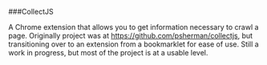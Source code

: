 ###CollectJS

A Chrome extension that allows you to get information necessary to crawl a page.
Originally project was at https://github.com/psherman/collectjs, but transitioning over to an extension from a bookmarklet for ease of use.
Still a work in progress, but most of the project is at a usable level.